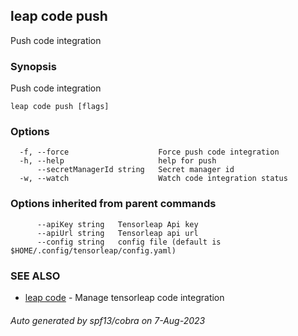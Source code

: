 ## leap code push

Push code integration

### Synopsis

Push code integration

```
leap code push [flags]
```

### Options

```
  -f, --force                    Force push code integration
  -h, --help                     help for push
      --secretManagerId string   Secret manager id
  -w, --watch                    Watch code integration status
```

### Options inherited from parent commands

```
      --apiKey string   Tensorleap Api key
      --apiUrl string   Tensorleap api url
      --config string   config file (default is $HOME/.config/tensorleap/config.yaml)
```

### SEE ALSO

* [leap code](leap_code.md)	 - Manage tensorleap code integration

###### Auto generated by spf13/cobra on 7-Aug-2023
